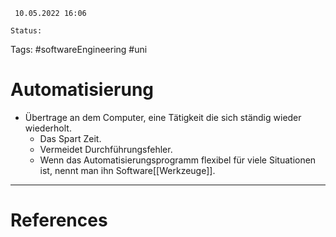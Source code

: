 	 10.05.2022 16:06
	
	Status: 
	
Tags: #softwareEngineering #uni 

# Automatisierung
- Übertrage an dem Computer, eine Tätigkeit die sich ständig wieder wiederholt.
	- Das Spart Zeit.
	- Vermeidet Durchführungsfehler.
	- Wenn das Automatisierungsprogramm flexibel für viele Situationen ist, nennt man ihn Software[[Werkzeuge]].















---
# References